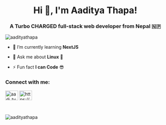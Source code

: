 <h1 align="center">Hi 👋, I'm Aaditya Thapa!</h1>
<h3 align="center">A Turbo CHARGED full-stack web developer from Nepal 🇳🇵</h3>

<p align="left"> <img src="https://komarev.com/ghpvc/?username=aadityathapa&label=Profile%20views&color=0e75b6&style=flat" alt="aadityathapa" /> </p>

- 🌱 I’m currently learning **NextJS**
  
- 💬 Ask me about **Linux** 🐧

- ⚡ Fun fact **I can Code** 😎

<h3 align="left">Connect with me:</h3>
<p align="left">
<a href="https://instagram.com/aadi_tyathapa" target="blank"><img align="center" src="https://raw.githubusercontent.com/rahuldkjain/github-profile-readme-generator/master/src/images/icons/Social/instagram.svg" alt="aadi_tyathapa" height="30" width="40" /></a>
<a href="https://www.youtube.com/@aadityathapa" target="blank"><img align="center" src="https://raw.githubusercontent.com/rahuldkjain/github-profile-readme-generator/master/src/images/icons/Social/youtube.svg" alt="https://www.youtube.com/@aadityathapa" height="30" width="40" /></a>
</p>

<br>

<p><img align="center" src="https://github-readme-stats.vercel.app/api/top-langs?username=aadityathapa&theme=dark" alt="aadityathapa" /></p>

